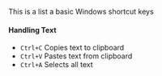 This is a list a basic Windows shortcut keys

#### Handling Text
* ```Ctrl+C``` Copies text to clipboard
* ```Ctrl+V``` Pastes text from clipboard
* ```Ctrl+A``` Selects all text